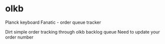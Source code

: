 # olkb
Planck keyboard Fanatic - order queue tracker

Dirt simple order tracking through olkb backlog queue
Need to update your order number
